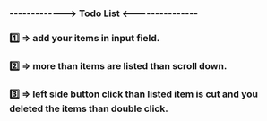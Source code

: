 
### ------------->    Todo List   <--------------- ###


###  1️⃣  =>  add your items in input field.

###  2️⃣  =>  more than items are listed than scroll down.

###  3️⃣  =>  left side button click than listed item is cut and you deleted the items than double click.
